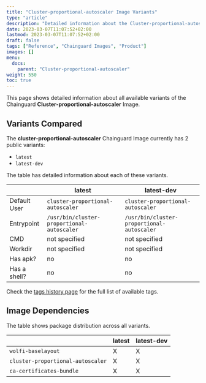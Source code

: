 ```yaml
---
title: "Cluster-proportional-autoscaler Image Variants"
type: "article"
description: "Detailed information about the Cluster-proportional-autoscalerChainguard Image variants"
date: 2023-03-07T11:07:52+02:00
lastmod: 2023-03-07T11:07:52+02:00
draft: false
tags: ["Reference", "Chainguard Images", "Product"]
images: []
menu:
  docs:
    parent: "Cluster-proportional-autoscaler"
weight: 550
toc: true
---
```


This page shows detailed information about all available variants of the Chainguard **Cluster-proportional-autoscaler** Image.

## Variants Compared
The **cluster-proportional-autoscaler** Chainguard Image currently has 2 public variants: 

- `latest`
- `latest-dev`

The table has detailed information about each of these variants.

|              | latest                                     | latest-dev                                 |
|--------------|--------------------------------------------|--------------------------------------------|
| Default User | `cluster-proportional-autoscaler`          | `cluster-proportional-autoscaler`          |
| Entrypoint   | `/usr/bin/cluster-proportional-autoscaler` | `/usr/bin/cluster-proportional-autoscaler` |
| CMD          | not specified                              | not specified                              |
| Workdir      | not specified                              | not specified                              |
| Has apk?     | no                                         | no                                         |
| Has a shell? | no                                         | no                                         |

Check the [tags history page](/chainguard/chainguard-images/reference/cluster-proportional-autoscaler/tags_history/) for the full list of available tags.
## Image Dependencies
The table shows package distribution across all variants.

|                                   | latest | latest-dev |
|-----------------------------------|--------|------------|
| `wolfi-baselayout`                | X      | X          |
| `cluster-proportional-autoscaler` | X      | X          |
| `ca-certificates-bundle`          | X      | X          |
